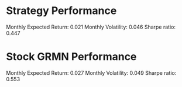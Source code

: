 # Strategy Performance
Monthly Expected Return: 0.021
Monthly Volatility: 0.046
Sharpe ratio: 0.447
# Stock GRMN Performance
Monthly Expected Return: 0.027
Monthly Volatility: 0.049
Sharpe ratio: 0.553
